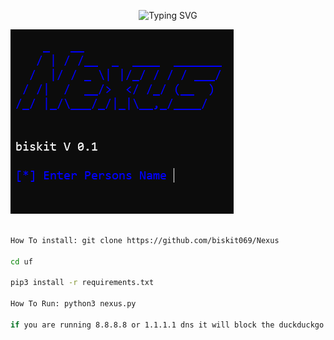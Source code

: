 <p align="center">
  <img src="https://readme-typing-svg.demolab.com?font=Fira+Code&pause=1000&color=1ADCF7&width=435&lines=fast+osint+name+search" alt="Typing SVG">
</p>

![png](./showcase.png)
```bash

How To install: git clone https://github.com/biskit069/Nexus

cd uf

pip3 install -r requirements.txt

How To Run: python3 nexus.py

if you are running 8.8.8.8 or 1.1.1.1 dns it will block the duckduckgo links
